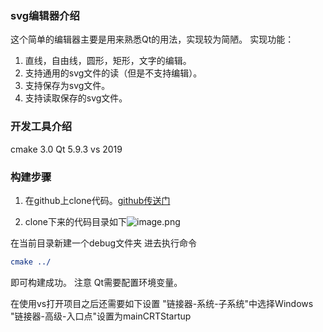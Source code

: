 ### svg编辑器介绍
这个简单的编辑器主要是用来熟悉Qt的用法，实现较为简陋。
实现功能：
1. 直线，自由线，圆形，矩形，文字的编辑。
2. 支持通用的svg文件的读（但是不支持编辑）。
3. 支持保存为svg文件。
4. 支持读取保存的svg文件。

### 开发工具介绍
cmake 3.0
Qt 5.9.3
vs 2019

### 构建步骤
1. 在github上clone代码。[github传送门](https://github.com/b1ywww/svgEditor)

2. clone下来的代码目录如下![image.png](/upload/2021/12/image-b8390b29ae19462699909f02f0f6e66e.png)

在当前目录新建一个debug文件夹
进去执行命令
```cmake
cmake ../
```
即可构建成功。
注意 Qt需要配置环境变量。

在使用vs打开项目之后还需要如下设置
"链接器-系统-子系统"中选择Windows  
"链接器-高级-入口点"设置为mainCRTStartup
